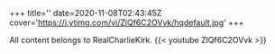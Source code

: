 +++
title=''
date=2020-11-08T02:43:45Z
cover='https://i.ytimg.com/vi/ZlQf6C2OVvk/hqdefault.jpg'
+++

All content belongs to RealCharlieKirk.
{{< youtube ZlQf6C2OVvk >}}
